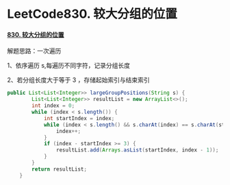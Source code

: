 # LeetCode830. 较大分组的位置

#### [830. 较大分组的位置](https://leetcode-cn.com/problems/positions-of-large-groups/)

解题思路：一次遍历

1、依序遍历 s,每遍历不同字符，记录分组长度

2、若分组长度大于等于 3 ，存储起始索引与结束索引

```java
public List<List<Integer>> largeGroupPositions(String s) {
        List<List<Integer>> resultList = new ArrayList<>();
        int index = 0;
        while (index < s.length()) {
            int startIndex = index;
            while (index < s.length() && s.charAt(index) == s.charAt(startIndex)) {
                index++;
            }
            if (index - startIndex >= 3) {
                resultList.add(Arrays.asList(startIndex, index - 1));
            }
        }
        return resultList;
    }
```

